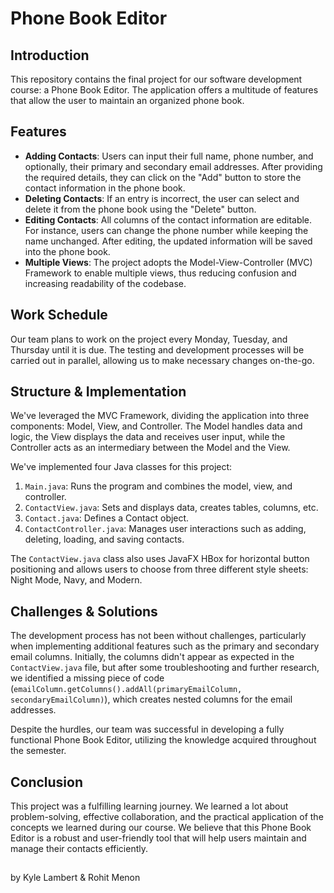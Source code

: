 # Phone Book Editor

## Introduction
This repository contains the final project for our software development course: a Phone Book Editor. The application offers a multitude of features that allow the user to maintain an organized phone book.

## Features
* **Adding Contacts**: Users can input their full name, phone number, and optionally, their primary and secondary email addresses. After providing the required details, they can click on the "Add" button to store the contact information in the phone book.
* **Deleting Contacts**: If an entry is incorrect, the user can select and delete it from the phone book using the "Delete" button.
* **Editing Contacts**: All columns of the contact information are editable. For instance, users can change the phone number while keeping the name unchanged. After editing, the updated information will be saved into the phone book.
* **Multiple Views**: The project adopts the Model-View-Controller (MVC) Framework to enable multiple views, thus reducing confusion and increasing readability of the codebase.

## Work Schedule
Our team plans to work on the project every Monday, Tuesday, and Thursday until it is due. The testing and development processes will be carried out in parallel, allowing us to make necessary changes on-the-go.

## Structure & Implementation
We've leveraged the MVC Framework, dividing the application into three components: Model, View, and Controller. The Model handles data and logic, the View displays the data and receives user input, while the Controller acts as an intermediary between the Model and the View. 

We've implemented four Java classes for this project: 
1. `Main.java`: Runs the program and combines the model, view, and controller.
2. `ContactView.java`: Sets and displays data, creates tables, columns, etc.
3. `Contact.java`: Defines a Contact object.
4. `ContactController.java`: Manages user interactions such as adding, deleting, loading, and saving contacts.

The `ContactView.java` class also uses JavaFX HBox for horizontal button positioning and allows users to choose from three different style sheets: Night Mode, Navy, and Modern.

## Challenges & Solutions
The development process has not been without challenges, particularly when implementing additional features such as the primary and secondary email columns. Initially, the columns didn't appear as expected in the `ContactView.java` file, but after some troubleshooting and further research, we identified a missing piece of code (`emailColumn.getColumns().addAll(primaryEmailColumn, secondaryEmailColumn)`), which creates nested columns for the email addresses. 

Despite the hurdles, our team was successful in developing a fully functional Phone Book Editor, utilizing the knowledge acquired throughout the semester.

## Conclusion
This project was a fulfilling learning journey. We learned a lot about problem-solving, effective collaboration, and the practical application of the concepts we learned during our course. We believe that this Phone Book Editor is a robust and user-friendly tool that will help users maintain and manage their contacts efficiently.
##
by Kyle Lambert & Rohit Menon
